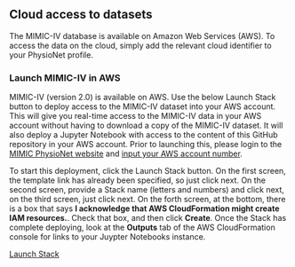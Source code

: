 ## Cloud access to datasets

The MIMIC-IV database is available on Amazon Web Services (AWS). To access the data on the cloud, simply add the relevant cloud identifier to your PhysioNet profile.

### Launch MIMIC-IV in AWS

MIMIC-IV (version 2.0) is available on AWS. Use the below Launch Stack button to deploy access to the MIMIC-IV dataset into your AWS account.  This will give you real-time access to the MIMIC-IV data in your AWS account without having to download a copy of the MIMIC-IV dataset.  It will also deploy a Jupyter Notebook with access to the content of this GitHub repository in your AWS account.    Prior to launching this, please login to the [MIMIC PhysioNet website](https://mimic.mit.edu/) and [input your AWS account number](https://physionet.org/settings/cloud/).

To start this deployment, click the Launch Stack button.  On the first screen, the template link has already been specified, so just click next.  On the second screen, provide a Stack name (letters and numbers) and click next, on the third screen, just click next.  On the forth screen, at the bottom, there is a box that says **I acknowledge that AWS CloudFormation might create IAM resources.**.  Check that box, and then click **Create**.  Once the Stack has complete deploying, look at the **Outputs** tab of the AWS CloudFormation console for links to your Juypter Notebooks instance.

[Launch Stack](https://console.aws.amazon.com/cloudformation/home?region=us-east-1#/stacks/new?stackName=MIMIC&templateURL=https://s3.console.aws.amazon.com/s3/object/mimiciv-physionet?region=us-east-1&prefix=template.yaml)
